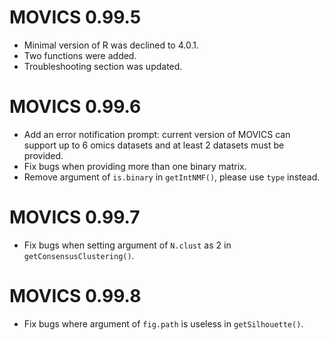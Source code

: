 # MOVICS 0.99.5

* Minimal version of R was declined to 4.0.1.
* Two functions were added. 
* Troubleshooting section was updated.

# MOVICS 0.99.6

* Add an error notification prompt: current version of MOVICS can support up to 6 omics datasets and at least 2 datasets must be provided.
* Fix bugs when providing more than one binary matrix.
* Remove argument of `is.binary` in `getIntNMF()`, please use `type` instead.

# MOVICS 0.99.7

* Fix bugs when setting argument of `N.clust` as 2 in `getConsensusClustering()`.

# MOVICS 0.99.8

* Fix bugs where argument of `fig.path` is useless in `getSilhouette()`.
